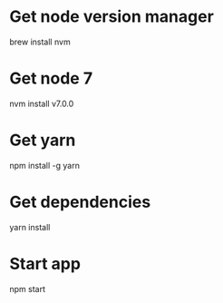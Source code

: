 # Get node version manager
brew install nvm

# Get node 7
nvm install v7.0.0

# Get yarn
npm install -g yarn

# Get dependencies
yarn install

# Start app
npm start